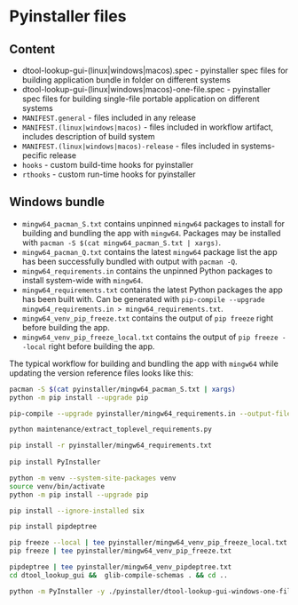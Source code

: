 # Pyinstaller files

## Content

* dtool-lookup-gui-(linux|windows|macos).spec - pyinstaller spec files for building application bundle in folder on different systems
* dtool-lookup-gui-(linux|windows|macos)-one-file.spec - pyinstaller spec files for building single-file portable application on different systems
* `MANIFEST.general` - files included in any release
* `MANIFEST.(linux|windows|macos)` - files included in workflow artifact, includes description of build system
* `MANIFEST.(linux|windows|macos)-release` - files included in systems-pecific release
* `hooks` - custom build-time hooks for pyinstaller
* `rthooks` - custom run-time hooks for pyinstaller 

## Windows bundle

* `mingw64_pacman_S.txt` contains unpinned `mingw64` packages to install for building and bundling the app with `mingw64`.
  Packages may be installed with `pacman -S $(cat mingw64_pacman_S.txt | xargs)`.
* `mingw64_pacman_Q.txt` contains the latest `mingw64` package list the app has been successfully bundled with 
  output with `pacman -Q`.
* `mingw64_requirements.in` contains the unpinned Python packages to install system-wide with `mingw64`.
* `mingw64_requirements.txt` contains the latest Python packages the app has been built with.
  Can be generated with `pip-compile --upgrade mingw64_requirements.in > mingw64_requirements.txt`.
* `mingw64_venv_pip_freeze.txt` contains the output of `pip freeze` right before building the app.
* `mingw64_venv_pip_freeze_local.txt` contains the output of `pip freeze --local` right before building the app.

The typical workflow for building and bundling the app with `mingw64` while updating the version reference files looks like this:

```bash
pacman -S $(cat pyinstaller/mingw64_pacman_S.txt | xargs)
python -m pip install --upgrade pip

pip-compile --upgrade pyinstaller/mingw64_requirements.in --output-file pyinstaller/mingw64_full_requirements.txt

python maintenance/extract_toplevel_requirements.py

pip install -r pyinstaller/mingw64_requirements.txt
 
pip install PyInstaller

python -m venv --system-site-packages venv
source venv/bin/activate
python -m pip install --upgrade pip

pip install --ignore-installed six

pip install pipdeptree

pip freeze --local | tee pyinstaller/mingw64_venv_pip_freeze_local.txt
pip freeze | tee pyinstaller/mingw64_venv_pip_freeze.txt

pipdeptree | tee pyinstaller/mingw64_venv_pipdeptree.txt
cd dtool_lookup_gui &&  glib-compile-schemas . && cd ..

python -m PyInstaller -y ./pyinstaller/dtool-lookup-gui-windows-one-file.spec
```